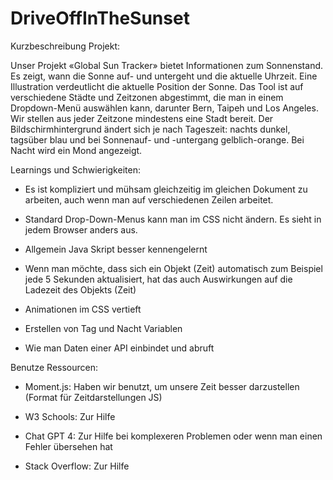 # DriveOffInTheSunset

Kurzbeschreibung Projekt: 

Unser Projekt «Global Sun Tracker» bietet Informationen zum Sonnenstand. Es zeigt, wann die Sonne auf- und untergeht und die aktuelle Uhrzeit. Eine Illustration verdeutlicht die aktuelle Position der Sonne. Das Tool ist auf verschiedene Städte und Zeitzonen abgestimmt, die man in einem Dropdown-Menü auswählen kann, darunter Bern, Taipeh und Los Angeles. Wir stellen aus jeder Zeitzone mindestens eine Stadt bereit. Der Bildschirmhintergrund ändert sich je nach Tageszeit: nachts dunkel, tagsüber blau und bei Sonnenauf- und -untergang gelblich-orange. Bei Nacht wird ein Mond angezeigt. 

Learnings und Schwierigkeiten:

-	Es ist kompliziert und mühsam gleichzeitig im gleichen Dokument zu    
arbeiten, auch wenn man auf verschiedenen Zeilen arbeitet. 

-	Standard Drop-Down-Menus kann man im CSS nicht ändern. Es sieht in jedem Browser anders aus. 

-	Allgemein Java Skript besser kennengelernt 

-	Wenn man möchte, dass sich ein Objekt (Zeit) automatisch zum Beispiel jede 5 Sekunden aktualisiert, hat das auch Auswirkungen auf die Ladezeit des Objekts (Zeit)

-	Animationen im CSS vertieft 

-	Erstellen von Tag und Nacht Variablen

-	Wie man Daten einer API einbindet und abruft


Benutze Ressourcen:

- Moment.js: Haben wir benutzt, um unsere Zeit besser darzustellen (Format für Zeitdarstellungen JS)

- W3 Schools: Zur Hilfe 

- Chat GPT 4: Zur Hilfe bei komplexeren Problemen oder wenn man einen Fehler übersehen hat

- Stack Overflow: Zur Hilfe 


